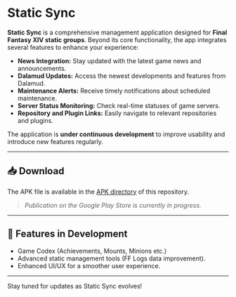 # Static Sync

**Static Sync** is a comprehensive management application designed for **Final Fantasy XIV static groups**. Beyond its core functionality, the app integrates several features to enhance your experience:

- **News Integration:** Stay updated with the latest game news and announcements.
- **Dalamud Updates:** Access the newest developments and features from Dalamud.
- **Maintenance Alerts:** Receive timely notifications about scheduled maintenance.
- **Server Status Monitoring:** Check real-time statuses of game servers.
- **Repository and Plugin Links:** Easily navigate to relevant repositories and plugins.

The application is **under continuous development** to improve usability and introduce new features regularly.

---

## 📥 Download

The APK file is available in the [APK directory](https://github.com/GitHixy/static-sync/tree/main/apk) of this repository.

> *Publication on the Google Play Store is currently in progress.*

---

## 🌟 Features in Development

- Game Codex (Achievements, Mounts, Minions etc.)
- Advanced static management tools (FF Logs data improvement).
- Enhanced UI/UX for a smoother user experience.

---

Stay tuned for updates as Static Sync evolves!
